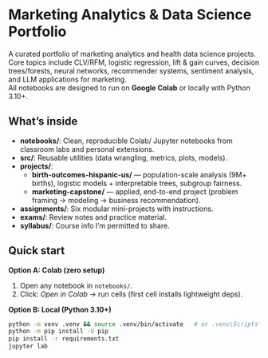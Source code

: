 # Marketing Analytics & Data Science Portfolio

A curated portfolio of marketing analytics and health data science projects.  
Core topics include CLV/RFM, logistic regression, lift & gain curves, decision trees/forests, neural networks, recommender systems, sentiment analysis, and LLM applications for marketing.  
All notebooks are designed to run on **Google Colab** or locally with Python 3.10+.

## What’s inside
- **notebooks/**: Clean, reproducible Colab/ Jupyter notebooks from classroom labs and personal extensions.
- **src/**: Reusable utilities (data wrangling, metrics, plots, models).
- **projects/**:
  - **birth-outcomes-hispanic-us/** — population-scale analysis (9M+ births), logistic models + interpretable trees, subgroup fairness.
  - **marketing-capstone/** — applied, end-to-end project (problem framing → modeling → business recommendation).
- **assignments/**: Six modular mini-projects with instructions.
- **exams/**: Review notes and practice material.
- **syllabus/**: Course info I’m permitted to share.

## Quick start
**Option A: Colab (zero setup)**
1. Open any notebook in `notebooks/`.
2. Click: *Open in Colab* → run cells (first cell installs lightweight deps).

**Option B: Local (Python 3.10+)**
```bash
python -m venv .venv && source .venv/bin/activate   # or .venv\Scripts\activate on Windows
python -m pip install -U pip
pip install -r requirements.txt
jupyter lab
